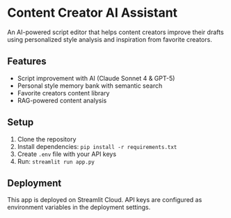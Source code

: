 # Content Creator AI Assistant

An AI-powered script editor that helps content creators improve their drafts using personalized style analysis and inspiration from favorite creators.

## Features
- Script improvement with AI (Claude Sonnet 4 & GPT-5)
- Personal style memory bank with semantic search
- Favorite creators content library
- RAG-powered content analysis

## Setup
1. Clone the repository
2. Install dependencies: `pip install -r requirements.txt`
3. Create `.env` file with your API keys
4. Run: `streamlit run app.py`

## Deployment
This app is deployed on Streamlit Cloud. API keys are configured as environment variables in the deployment settings.